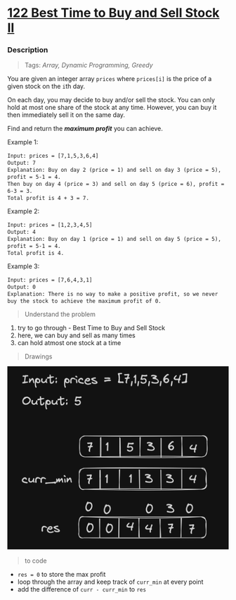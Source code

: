 # <a href="https://leetcode.com/problems/best-time-to-buy-and-sell-stock-ii/?envType=study-plan-v2&envId=top-interview-150">122 Best Time to Buy and Sell Stock II</a>

### Description

> Tags: *Array, Dynamic Programming, Greedy*


You are given an integer array `prices` where `prices[i]` is the price of a given stock on the `i`th day.

On each day, you may decide to buy and/or sell the stock. You can only hold at most one share of the stock at any time. However, you can buy it then immediately sell it on the same day.

Find and return the ***maximum profit*** you can achieve.

 

Example 1:
```
Input: prices = [7,1,5,3,6,4]
Output: 7
Explanation: Buy on day 2 (price = 1) and sell on day 3 (price = 5), profit = 5-1 = 4.
Then buy on day 4 (price = 3) and sell on day 5 (price = 6), profit = 6-3 = 3.
Total profit is 4 + 3 = 7.
```
Example 2:
```
Input: prices = [1,2,3,4,5]
Output: 4
Explanation: Buy on day 1 (price = 1) and sell on day 5 (price = 5), profit = 5-1 = 4.
Total profit is 4.
```
Example 3:
```
Input: prices = [7,6,4,3,1]
Output: 0
Explanation: There is no way to make a positive profit, so we never buy the stock to achieve the maximum profit of 0.
``` 
> Understand the problem
1. try to go through - Best Time to Buy and Sell Stock
1. here, we can buy and sell as many times
1. can hold atmost one stock at a time

> Drawings

<img src="assets/image.png" alt="img"/>

> to code

- `res = 0` to store the max profit
- loop through the array and keep track of `curr_min` at every point
- add the difference of `curr - curr_min` to `res`


